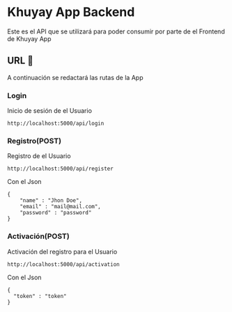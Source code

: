 # Khuyay App Backend
Este es el API que se utilizará para poder consumir por parte de el Frontend de Khuyay App

## URL 🚀
A continuación se redactará las rutas de la App

### Login
Inicio de sesión de el Usuario

```
http://localhost:5000/api/login
```

### Registro(POST)
Registro de el Usuario

```
http://localhost:5000/api/register
```

Con el Json

```
{
    "name" : "Jhon Doe",
    "email" : "mail@mail.com",
    "password" : "password"
}
```

### Activación(POST)
Activación del registro para el Usuario

```
http://localhost:5000/api/activation
```

Con el Json

```
{
  "token" : "token"
}
```
